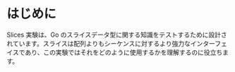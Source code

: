 # はじめに

Slices 実験は、Go のスライスデータ型に関する知識をテストするために設計されています。スライスは配列よりもシーケンスに対するより強力なインターフェイスであり、この実験ではそれをどのように使用するかを理解するのに役立ちます。
